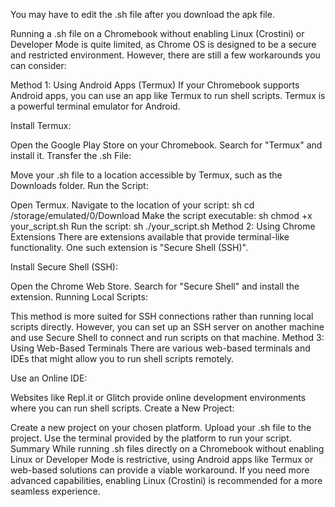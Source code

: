 You may have to edit the .sh file after you download the apk file.


Running a .sh file on a Chromebook without enabling Linux (Crostini) or Developer Mode is quite limited, as Chrome OS is designed to be a secure and restricted environment. However, there are still a few workarounds you can consider:

Method 1: Using Android Apps (Termux)
If your Chromebook supports Android apps, you can use an app like Termux to run shell scripts. Termux is a powerful terminal emulator for Android.

Install Termux:

Open the Google Play Store on your Chromebook.
Search for "Termux" and install it.
Transfer the .sh File:

Move your .sh file to a location accessible by Termux, such as the Downloads folder.
Run the Script:

Open Termux.
Navigate to the location of your script:
sh
cd /storage/emulated/0/Download
Make the script executable:
sh
chmod +x your_script.sh
Run the script:
sh
./your_script.sh
Method 2: Using Chrome Extensions
There are extensions available that provide terminal-like functionality. One such extension is "Secure Shell (SSH)".

Install Secure Shell (SSH):

Open the Chrome Web Store.
Search for "Secure Shell" and install the extension.
Running Local Scripts:

This method is more suited for SSH connections rather than running local scripts directly. However, you can set up an SSH server on another machine and use Secure Shell to connect and run scripts on that machine.
Method 3: Using Web-Based Terminals
There are various web-based terminals and IDEs that might allow you to run shell scripts remotely.

Use an Online IDE:

Websites like Repl.it or Glitch provide online development environments where you can run shell scripts.
Create a New Project:

Create a new project on your chosen platform.
Upload your .sh file to the project.
Use the terminal provided by the platform to run your script.
Summary
While running .sh files directly on a Chromebook without enabling Linux or Developer Mode is restrictive, using Android apps like Termux or web-based solutions can provide a viable workaround. If you need more advanced capabilities, enabling Linux (Crostini) is recommended for a more seamless experience.

